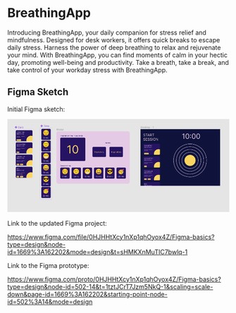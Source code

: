 
# BreathingApp

Introducing BreathingApp, your daily companion for stress relief and mindfulness. Designed for desk workers, it offers quick breaks to escape daily stress. Harness the power of deep breathing to relax and rejuvenate your mind. With BreathingApp, you can find moments of calm in your hectic day, promoting well-being and productivity. Take a breath, take a break, and take control of your workday stress with BreathingApp.


## Figma Sketch

Initial Figma sketch:

![My Image](screenshot/initial_figma_sketch.jpeg)

Link to the updated Figma project: 

https://www.figma.com/file/0HJHHtXcy1nXp1qhOyox4Z/Figma-basics?type=design&node-id=1669%3A162202&mode=design&t=sHMKXnMuTIC7bwlq-1

Link to the Figma prototype: 

https://www.figma.com/proto/0HJHHtXcy1nXp1qhOyox4Z/Figma-basics?type=design&node-id=502-14&t=1tztJCrT7Jzm5NkQ-1&scaling=scale-down&page-id=1669%3A162202&starting-point-node-id=502%3A14&mode=design


